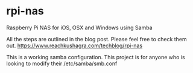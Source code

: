 # rpi-nas
Raspberry Pi NAS for iOS, OSX and Windows using Samba


All the steps are outlined in the blog post. Please feel free to check them out.
https://www.reachkushagra.com/techblog/rpi-nas

This is a working samba configuration. 
This project is for anyone who is looking to modify their /etc/samba/smb.conf
